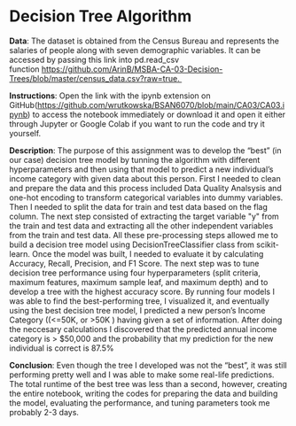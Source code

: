 # Decision Tree Algorithm

**Data**:
The dataset is obtained from the Census Bureau and represents the salaries of people along with seven demographic variables. It can be accessed by passing this link into pd.read_csv function https://github.com/ArinB/MSBA-CA-03-Decision-Trees/blob/master/census_data.csv?raw=true. 

**Instructions**:
Open the link with the ipynb extension on GitHub(https://github.com/wrutkowska/BSAN6070/blob/main/CA03/CA03.ipynb) to access the notebook immediately or download it and open it either through Jupyter or Google Colab if you want to run the code and try it yourself. 

**Description**:
The purpose of this assignment was to develop the “best” (in our case) decision tree model by tunning the algorithm with different hyperparameters and then using that model to predict a new individual’s income category with given data about this person. First I needed to clean and prepare the data and this process included Data Quality Analsysis and one-hot encoding to transform categorical variables into dummy variables. Then I needed to split the data for train and test data based on the flag column. The next step consisted of extracting the target variable "y" from the train and test data and extracting all the other independent variables from the train and test data. All these pre-processing steps allowed me to build a decision tree model using DecisionTreeClassifier class from scikit-learn. Once the model was built, I needed to evaluate it by calculating Accuracy, Recall, Precision, and F1 Score. The next step was to tune decision tree performance using four hyperparameters (split criteria, maximum features, maximum sample leaf, and maximum depth) and to develop a tree with the highest accuracy score. By running four models I was able to find the best-performing tree, I visualized it, and eventually using the best decision tree model, I predicted a new person’s Income Category ((<=50K, or >50K ) having given a set of information. After doing the neccesary calculations I discovered that the predicted annual income category is > $50,000 and the probability that my prediction for the new individual is correct is 87.5%

**Conclusion**:
Even though the tree I developed was not the “best”, it was still performing pretty well and I was able to make some real-life predictions. The total runtime of the best tree was less than a second, however, creating the entire notebook, writing the codes for preparing the data and building the model, evaluating the performance, and tuning parameters took me probably 2-3 days. 
